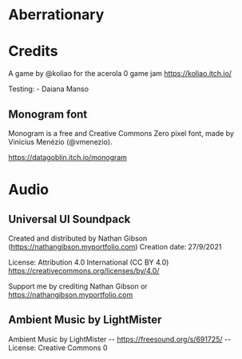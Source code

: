 # Aberrationary

# Credits

A game by @koliao for the acerola 0 game jam
https://koliao.itch.io/

Testing:
	- Daiana Manso

## Monogram font

Monogram is a free and Creative Commons Zero pixel font,
made by Vinícius Menézio (@vmenezio).

https://datagoblin.itch.io/monogram

# Audio

## Universal UI Soundpack

Created and distributed by Nathan Gibson (https://nathangibson.myportfolio.com)
Creation date: 27/9/2021

License: Attribution 4.0 International (CC BY 4.0)
https://creativecommons.org/licenses/by/4.0/

Support me by crediting Nathan Gibson or https://nathangibson.myportfolio.com 

## Ambient Music by LightMister
Ambient Music by LightMister -- https://freesound.org/s/691725/ -- License: Creative Commons 0
